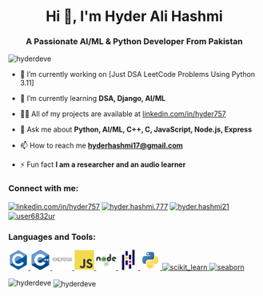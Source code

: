 <h1 align="center">Hi 👋, I'm Hyder Ali Hashmi</h1>
<h3 align="center">A Passionate AI/ML & Python Developer From Pakistan</h3>

<p align="left"> <img src="https://komarev.com/ghpvc/?username=hyderdeve&label=Profile%20views&color=0e75b6&style=flat" alt="hyderdeve" /> </p>

- 🔭 I’m currently working on [Just DSA LeetCode Problems Using Python 3.11] 

- 🌱 I’m currently learning **DSA, Django, AI/ML**

- 👨‍💻 All of my projects are available at [linkedin.com/in/hyder757](linkedin.com/in/hyder757)

- 💬 Ask me about **Python, AI/ML, C++, C, JavaScript, Node.js, Express**

- 📫 How to reach me **hyderhashmi17@gmail.com**

- ⚡ Fun fact **I am a researcher and an audio learner**

<h3 align="left">Connect with me:</h3>
<p align="left">
<a href="https://linkedin.com/in/linkedin.com/in/hyder757" target="blank"><img align="center" src="https://raw.githubusercontent.com/rahuldkjain/github-profile-readme-generator/master/src/images/icons/Social/linked-in-alt.svg" alt="linkedin.com/in/hyder757" height="30" width="40" /></a>
<a href="https://fb.com/hyder.hashmi.777" target="blank"><img align="center" src="https://raw.githubusercontent.com/rahuldkjain/github-profile-readme-generator/master/src/images/icons/Social/facebook.svg" alt="hyder.hashmi.777" height="30" width="40" /></a>
<a href="https://instagram.com/hyder.hashmi21" target="blank"><img align="center" src="https://raw.githubusercontent.com/rahuldkjain/github-profile-readme-generator/master/src/images/icons/Social/instagram.svg" alt="hyder.hashmi21" height="30" width="40" /></a>
<a href="https://www.leetcode.com/user6832ur" target="blank"><img align="center" src="https://raw.githubusercontent.com/rahuldkjain/github-profile-readme-generator/master/src/images/icons/Social/leet-code.svg" alt="user6832ur" height="30" width="40" /></a>
</p>

<h3 align="left">Languages and Tools:</h3>
<p align="left"> <a href="https://www.cprogramming.com/" target="_blank" rel="noreferrer"> <img src="https://raw.githubusercontent.com/devicons/devicon/master/icons/c/c-original.svg" alt="c" width="40" height="40"/> </a> <a href="https://www.w3schools.com/cpp/" target="_blank" rel="noreferrer"> <img src="https://raw.githubusercontent.com/devicons/devicon/master/icons/cplusplus/cplusplus-original.svg" alt="cplusplus" width="40" height="40"/> </a> <a href="https://expressjs.com" target="_blank" rel="noreferrer"> <img src="https://raw.githubusercontent.com/devicons/devicon/master/icons/express/express-original-wordmark.svg" alt="express" width="40" height="40"/> </a> <a href="https://developer.mozilla.org/en-US/docs/Web/JavaScript" target="_blank" rel="noreferrer"> <img src="https://raw.githubusercontent.com/devicons/devicon/master/icons/javascript/javascript-original.svg" alt="javascript" width="40" height="40"/> </a> <a href="https://nodejs.org" target="_blank" rel="noreferrer"> <img src="https://raw.githubusercontent.com/devicons/devicon/master/icons/nodejs/nodejs-original-wordmark.svg" alt="nodejs" width="40" height="40"/> </a> <a href="https://pandas.pydata.org/" target="_blank" rel="noreferrer"> <img src="https://raw.githubusercontent.com/devicons/devicon/2ae2a900d2f041da66e950e4d48052658d850630/icons/pandas/pandas-original.svg" alt="pandas" width="40" height="40"/> </a> <a href="https://www.python.org" target="_blank" rel="noreferrer"> <img src="https://raw.githubusercontent.com/devicons/devicon/master/icons/python/python-original.svg" alt="python" width="40" height="40"/> </a> <a href="https://scikit-learn.org/" target="_blank" rel="noreferrer"> <img src="https://upload.wikimedia.org/wikipedia/commons/0/05/Scikit_learn_logo_small.svg" alt="scikit_learn" width="40" height="40"/> </a> <a href="https://seaborn.pydata.org/" target="_blank" rel="noreferrer"> <img src="https://seaborn.pydata.org/_images/logo-mark-lightbg.svg" alt="seaborn" width="40" height="40"/> </a> </p>

<p><img align="left" src="https://github-readme-stats.vercel.app/api/top-langs?username=hyderdeve&show_icons=true&locale=en&layout=compact" alt="hyderdeve" /></p>

<p>&nbsp;<img align="center" src="https://github-readme-stats.vercel.app/api?username=hyderdeve&show_icons=true&locale=en" alt="hyderdeve" /></p>
